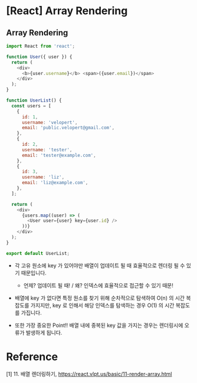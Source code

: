 # [React] Array Rendering

## Array Rendering

```javascript
import React from 'react';

function User({ user }) {
  return (
    <div>
      <b>{user.username}</b> <span>({user.email})</span>
    </div>
  );
}

function UserList() {
  const users = [
    {
      id: 1,
      username: 'velopert',
      email: 'public.velopert@gmail.com',
    },
    {
      id: 2,
      username: 'tester',
      email: 'tester@example.com',
    },
    {
      id: 3,
      username: 'liz',
      email: 'liz@example.com',
    },
  ];

  return (
    <div>
      {users.map((user) => (
        <User user={user} key={user.id} />
      ))}
    </div>
  );
}

export default UserList;
```

- 각 고유 원소에 key 가 있어야만 배열이 업데이트 될 때 효율적으로 렌더링 될 수 있기 때문입니다.

  - 언제? 업데이트 될 때! / 왜? 인덱스에 효율적으로 접근할 수 있기 때문!

- 배열에 key 가 없다면 특정 원소를 찾기 위해 순차적으로 탐색하여 O(n) 의 시간 복잡도를 가지지만, key 로 인해서 해당 인덱스를 탐색하는 경우 O(1) 의 시간 복잡도를 가집니다.

- 또한 가장 중요한 Point!! 배열 내에 중복된 key 값을 가지는 경우는 렌더링시에 오류가 발생하게 됩니다.

# Reference

[1] 11. 배열 렌더링하기, https://react.vlpt.us/basic/11-render-array.html
